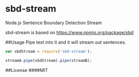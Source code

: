 sbd-stream
==========

Node.js Sentence Boundary Detection Stream

sbd-stream is based on https://www.npmjs.org/package/sbd

##Usage
Pipe text into it and it will stream out sentences.

```javascript
var sbdStream = require('sbd-stream');

streamA.pipe(sbdStream).pipe(streamB);
```

##License
####MIT

